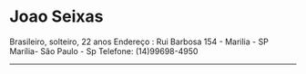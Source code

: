 # Joao Seixas
Brasileiro, solteiro, 22 anos
Endereço : Rui Barbosa 154 - Marilia - SP
Marília- São Paulo - Sp
Telefone: (14)99698-4950

---


